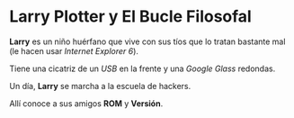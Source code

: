 # Larry Plotter y El Bucle Filosofal

**Larry** es un niño huérfano que vive con sus tíos 
que lo tratan bastante mal (le hacen usar *Internet Explorer 6*).

Tiene una cicatriz de un *USB* en la frente y una *Google Glass* redondas.

Un día, **Larry** se marcha a la escuela de hackers.

Allí conoce a sus amigos **ROM** y **Versión**.
